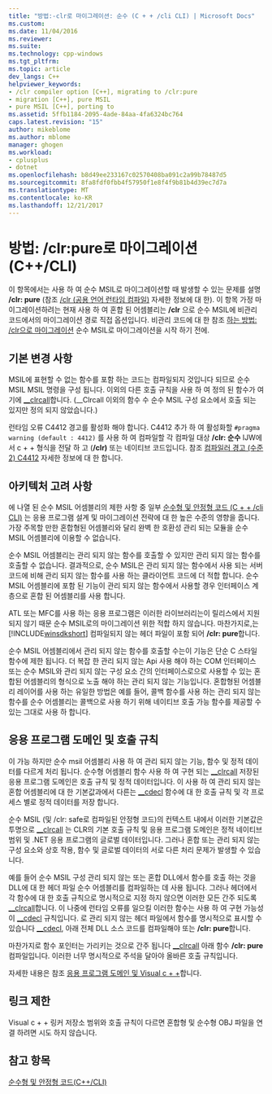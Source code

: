 ```yaml
---
title: "방법:-clr로 마이그레이션: 순수 (C + + /cli CLI) | Microsoft Docs"
ms.custom: 
ms.date: 11/04/2016
ms.reviewer: 
ms.suite: 
ms.technology: cpp-windows
ms.tgt_pltfrm: 
ms.topic: article
dev_langs: C++
helpviewer_keywords:
- /clr compiler option [C++], migrating to /clr:pure
- migration [C++], pure MSIL
- pure MSIL [C++], porting to
ms.assetid: 5ffb1184-2095-4ade-84aa-4fa6324bc764
caps.latest.revision: "15"
author: mikeblome
ms.author: mblome
manager: ghogen
ms.workload:
- cplusplus
- dotnet
ms.openlocfilehash: b8d49ee233167c02570408ba091c2a99b78487d5
ms.sourcegitcommit: 8fa8fdf0fbb4f57950f1e8f4f9b81b4d39ec7d7a
ms.translationtype: MT
ms.contentlocale: ko-KR
ms.lasthandoff: 12/21/2017
---
```

# <a name="how-to-migrate-to-clrpure-ccli"></a>방법: /clr:pure로 마이그레이션(C++/CLI)
이 항목에서는 사용 하 여 순수 MSIL로 마이그레이션할 때 발생할 수 있는 문제를 설명 **/clr: pure** (참조 [/clr (공용 언어 런타임 컴파일)](../build/reference/clr-common-language-runtime-compilation.md) 자세한 정보에 대 한). 이 항목 가정 마이그레이션하려는 현재 사용 하 여 혼합 된 어셈블리는 **/clr** 으로 순수 MSIL에 비관리 코드에서의 마이그레이션 경로 직접 옵션입니다. 비관리 코드에 대 한 참조 [하는 방법: /clr으로 마이그레이션](../dotnet/how-to-migrate-to-clr.md) 순수 MSIL로 마이그레이션을 시작 하기 전에.  
  
## <a name="basic-changes"></a>기본 변경 사항  
 MSIL에 표현할 수 없는 함수를 포함 하는 코드는 컴파일되지 것입니다 되므로 순수 MSIL MSIL 명령을 구성 됩니다. 이외의 다른 호출 규칙을 사용 하 여 정의 된 함수가 여기에 [__clrcall](../cpp/clrcall.md)합니다. (__Clrcall 이외의 함수 수 순수 MSIL 구성 요소에서 호출 되는 있지만 정의 되지 않았습니다.)  
  
 런타임 오류 C4412 경고를 활성화 해야 합니다. C4412 추가 하 여 활성화할 `#pragma warning (default : 4412)` 를 사용 하 여 컴파일할 각 컴파일 대상 **/clr: 순수** IJW에서 c + + 형식을 전달 하 고 (**/clr)** 또는 네이티브 코드입니다. 참조 [컴파일러 경고 (수준 2) C4412](../error-messages/compiler-warnings/compiler-warning-level-2-c4412.md) 자세한 정보에 대 한 합니다.  
  
## <a name="architectural-considerations"></a>아키텍처 고려 사항  
 에 나열 된 순수 MSIL 어셈블리의 제한 사항 중 일부 [순수형 및 안정형 코드 (C + + /cli CLI)](../dotnet/pure-and-verifiable-code-cpp-cli.md) 는 응용 프로그램 설계 및 마이그레이션 전략에 대 한 높은 수준의 영향을 줍니다. 가장 주목할 만한 혼합형된 어셈블리와 달리 완벽 한 호환성 관리 되는 모듈을 순수 MSIL 어셈블리에 이용할 수 없습니다.  
  
 순수 MSIL 어셈블리는 관리 되지 않는 함수를 호출할 수 있지만 관리 되지 않는 함수를 호출할 수 없습니다. 결과적으로, 순수 MSIL은 관리 되지 않는 함수에서 사용 되는 서버 코드에 비해 관리 되지 않는 함수를 사용 하는 클라이언트 코드에 더 적합 합니다. 순수 MSIL 어셈블리에 포함 된 기능이 관리 되지 않는 함수에서 사용할 경우 인터페이스 계층으로 혼합 된 어셈블리를 사용 합니다.  
  
 ATL 또는 MFC를 사용 하는 응용 프로그램은 이러한 라이브러리는이 릴리스에서 지원 되지 않기 때문 순수 MSIL로의 마이그레이션 위한 적합 하지 않습니다. 마찬가지로,는 [!INCLUDE[winsdkshort](../atl-mfc-shared/reference/includes/winsdkshort_md.md)] 컴파일되지 않는 헤더 파일이 포함 되어 **/clr: pure**합니다.  
  
 순수 MSIL 어셈블리에서 관리 되지 않는 함수를 호출할 수는이 기능은 단순 C 스타일 함수에 제한 됩니다. 더 복잡 한 관리 되지 않는 Api 사용 해야 하는 COM 인터페이스 또는 순수 MSIL와 관리 되지 않는 구성 요소 간의 인터페이스로으로 사용할 수 있는 혼합된 어셈블리의 형식으로 노출 해야 하는 관리 되지 않는 기능입니다. 혼합형된 어셈블리 레이어를 사용 하는 유일한 방법은 예를 들어, 콜백 함수를 사용 하는 관리 되지 않는 함수를 순수 어셈블리는 콜백으로 사용 하기 위해 네이티브 호출 가능 함수를 제공할 수 있는 그대로 사용 하 합니다.  
  
## <a name="application-domains-and-calling-conventions"></a>응용 프로그램 도메인 및 호출 규칙  
 이 가능 하지만 순수 msil 어셈블리 사용 하 여 관리 되지 않는 기능, 함수 및 정적 데이터를 다르게 처리 됩니다. 순수형 어셈블리 함수 사용 하 여 구현 되는 [__clrcall](../cpp/clrcall.md) 저장된 응용 프로그램 도메인은 호출 규칙 및 정적 데이터입니다. 이 사용 하 여 관리 되지 않는 혼합 어셈블리에 대 한 기본값과에서 다른는 [__cdecl](../cpp/cdecl.md) 함수에 대 한 호출 규칙 및 각 프로세스 별로 정적 데이터를 저장 합니다.  
  
 순수 MSIL (및 /clr: safe로 컴파일된 안정형 코드)의 컨텍스트 내에서 이러한 기본값은 투명으로 [__clrcall](../cpp/clrcall.md) 는 CLR의 기본 호출 규칙 및 응용 프로그램 도메인은 정적 네이티브 범위 및 .NET 응용 프로그램의 글로벌 데이터입니다. 그러나 혼합 또는 관리 되지 않는 구성 요소와 상호 작용, 함수 및 글로벌 데이터의 서로 다른 처리 문제가 발생할 수 있습니다.  
  
 예를 들어 순수 MSIL 구성 관리 되지 않는 또는 혼합 DLL에서 함수를 호출 하는 것을 DLL에 대 한 헤더 파일 순수 어셈블리를 컴파일하는 데 사용 됩니다. 그러나 헤더에서 각 함수에 대 한 호출 규칙으로 명시적으로 지정 하지 않으면 이러한 모든 간주 되도록 [__clrcall](../cpp/clrcall.md)합니다. 이 나중에 런타임 오류를 일으킬 이러한 함수는 사용 하 여 구현 가능성이 [__cdecl](../cpp/cdecl.md) 규칙입니다. 로 관리 되지 않는 헤더 파일에서 함수를 명시적으로 표시할 수 있습니다 [__cdecl](../cpp/cdecl.md), 아래 전체 DLL 소스 코드를 컴파일해야 또는 **/clr: pure**합니다.  
  
 마찬가지로 함수 포인터는 가리키는 것으로 간주 됩니다 [__clrcall](../cpp/clrcall.md) 아래 함수 **/clr: pure** 컴파일입니다. 이러한 너무 명시적으로 주석을 달아야 올바른 호출 규칙입니다.  
  
 자세한 내용은 참조 [응용 프로그램 도메인 및 Visual c + +](../dotnet/application-domains-and-visual-cpp.md)합니다.  
  
## <a name="linking-limitations"></a>링크 제한  
 Visual c + + 링커 저장소 범위와 호출 규칙이 다르면 혼합형 및 순수형 OBJ 파일을 연결 하려면 시도 하지 않습니다.  
  
## <a name="see-also"></a>참고 항목  
 [순수형 및 안정형 코드(C++/CLI)](../dotnet/pure-and-verifiable-code-cpp-cli.md)